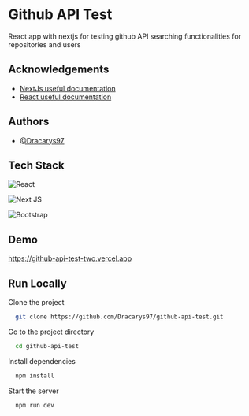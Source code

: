 # Github API Test

React app with nextjs for testing github API searching functionalities for repositories and users


## Acknowledgements

 - [NextJs useful documentation](https://nextjs.org/docs/getting-started)
 - [React useful documentation](https://es.reactjs.org/docs/getting-started.html)


## Authors

- [@Dracarys97](https://github.com/Dracarys97)


## Tech Stack

![React](https://img.shields.io/badge/react-%2320232a.svg?style=for-the-badge&logo=react&logoColor=%2361DAFB)

![Next JS](https://img.shields.io/badge/Next-black?style=for-the-badge&logo=next.js&logoColor=white)

![Bootstrap](https://img.shields.io/badge/bootstrap-%23563D7C.svg?style=for-the-badge&logo=bootstrap&logoColor=white)

## Demo

https://github-api-test-two.vercel.app


## Run Locally

Clone the project

```bash
  git clone https://github.com/Dracarys97/github-api-test.git
```

Go to the project directory

```bash
  cd github-api-test
```

Install dependencies

```bash
  npm install
```

Start the server

```bash
  npm run dev
```

